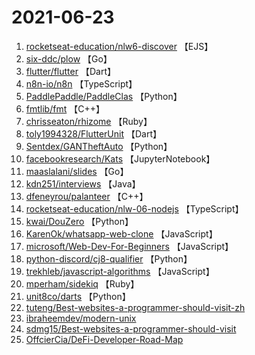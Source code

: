 # 2021-06-23

1. [rocketseat-education/nlw6-discover](https://github.com/rocketseat-education/nlw6-discover) 【EJS】
2. [six-ddc/plow](https://github.com/six-ddc/plow) 【Go】
3. [flutter/flutter](https://github.com/flutter/flutter) 【Dart】
4. [n8n-io/n8n](https://github.com/n8n-io/n8n) 【TypeScript】
5. [PaddlePaddle/PaddleClas](https://github.com/PaddlePaddle/PaddleClas) 【Python】
6. [fmtlib/fmt](https://github.com/fmtlib/fmt) 【C++】
7. [chrisseaton/rhizome](https://github.com/chrisseaton/rhizome) 【Ruby】
8. [toly1994328/FlutterUnit](https://github.com/toly1994328/FlutterUnit) 【Dart】
9. [Sentdex/GANTheftAuto](https://github.com/Sentdex/GANTheftAuto) 【Python】
10. [facebookresearch/Kats](https://github.com/facebookresearch/Kats) 【JupyterNotebook】
11. [maaslalani/slides](https://github.com/maaslalani/slides) 【Go】
12. [kdn251/interviews](https://github.com/kdn251/interviews) 【Java】
13. [dfeneyrou/palanteer](https://github.com/dfeneyrou/palanteer) 【C++】
14. [rocketseat-education/nlw-06-nodejs](https://github.com/rocketseat-education/nlw-06-nodejs) 【TypeScript】
15. [kwai/DouZero](https://github.com/kwai/DouZero) 【Python】
16. [KarenOk/whatsapp-web-clone](https://github.com/KarenOk/whatsapp-web-clone) 【JavaScript】
17. [microsoft/Web-Dev-For-Beginners](https://github.com/microsoft/Web-Dev-For-Beginners) 【JavaScript】
18. [python-discord/cj8-qualifier](https://github.com/python-discord/cj8-qualifier) 【Python】
19. [trekhleb/javascript-algorithms](https://github.com/trekhleb/javascript-algorithms) 【JavaScript】
20. [mperham/sidekiq](https://github.com/mperham/sidekiq) 【Ruby】
21. [unit8co/darts](https://github.com/unit8co/darts) 【Python】
22. [tuteng/Best-websites-a-programmer-should-visit-zh](https://github.com/tuteng/Best-websites-a-programmer-should-visit-zh) 
23. [ibraheemdev/modern-unix](https://github.com/ibraheemdev/modern-unix) 
24. [sdmg15/Best-websites-a-programmer-should-visit](https://github.com/sdmg15/Best-websites-a-programmer-should-visit) 
25. [OffcierCia/DeFi-Developer-Road-Map](https://github.com/OffcierCia/DeFi-Developer-Road-Map) 
